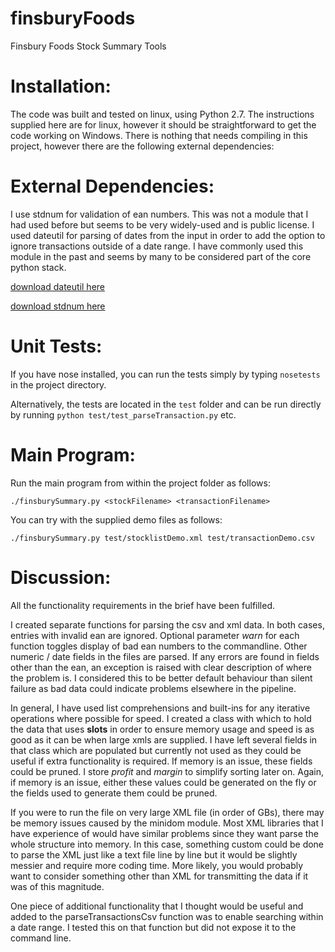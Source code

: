 finsburyFoods
=============

Finsbury Foods Stock Summary Tools

Installation:
==============
The code was built and tested on linux, using Python 2.7. The instructions supplied here are for linux, however it should
be straightforward to get the code working on Windows.
There is nothing that needs compiling in this project, however there are the following external dependencies:

External Dependencies:
=====================
I use stdnum for validation of ean numbers. This was not a module that I had used before but seems to be very widely-used and is public license. 
I used dateutil for parsing of dates from the input in order to add the option to ignore transactions outside of a date range. I have commonly used this module in the past
and seems by many to be considered part of the core python stack.

[download dateutil here](https://pypi.python.org/pypi/python-dateutil "dateutil available here")


[download stdnum here](https://pypi.python.org/pypi/python-stdnum/ "stdnum available here")


Unit Tests:
===========
If you have nose installed, you can run the tests simply by typing `nosetests` in the project directory.

Alternatively, the tests are located in the `test` folder and can be run directly by running `python test/test_parseTransaction.py` etc.

Main Program:
=============

Run the main program from within the project folder as follows:


    ./finsburySummary.py <stockFilename> <transactionFilename>

You can try with the supplied demo files as follows:
 
    ./finsburySummary.py test/stocklistDemo.xml test/transactionDemo.csv


Discussion:
===========

All the functionality requirements in the brief have been fulfilled.

I created separate functions for parsing the csv and xml data. In both cases, entries with invalid ean are ignored. Optional parameter *warn* for each function toggles display of bad ean numbers to the commandline.
Other numeric / date fields in the files are parsed. If any errors are found in fields other than the ean, an exception is raised with clear description of where the problem is. I considered this to be better default behaviour than silent failure as bad data could indicate problems elsewhere in the pipeline.

In general, I have used list comprehensions and built-ins for any iterative operations where possible for speed. I created a class with which to hold the data that uses __slots__ in order to ensure memory usage and speed is as good as it can be when large xmls are supplied. I have left several fields in that class which are populated but currently not used as they could be useful if extra functionality is required. If memory is an issue, these fields could be pruned. I store *profit* and *margin* to simplify sorting later on. Again, if memory is an issue, either these values could be generated on the fly or the fields used to generate them could be pruned.

If you were to run the file on very large XML file (in order of GBs), there may be memory issues caused by the minidom module. Most XML libraries that I have experience of would have similar problems since they want parse the whole structure into memory. In this case, something custom could be done to parse the XML just like a text file line by line but it would be slightly messier and require more coding time. More likely, you would probably want to consider something other than XML for transmitting the data if it was of this magnitude.

One piece of additional functionality that I thought would be useful and added to the parseTransactionsCsv function was to enable searching within a date range. I tested this on that function but did not expose it to the command line.

